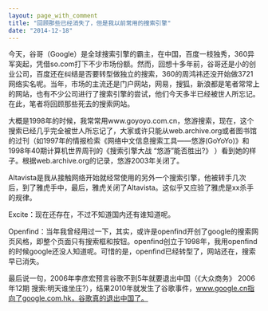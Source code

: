 ```yaml
---
layout: page_with_comment
title: "回顾那些已经消失了，但是我以前常用的搜索引擎"
date: "2014-12-18"
---
```


今天，谷哥（Google）是全球搜索引擎的霸主，在中国，百度一枝独秀，360异军突起，凭借so.com打下不少市场份额。然而，回想十多年前，谷哥还是小的创业公司，百度还在纠结是否要转型做独立的搜索，360的周鸿祎还没开始做3721网络实名呢。当年，市场的主流还是门户网站，网易，搜狐，新浪都是笔者常常上的网站，也有不少公司进行了搜索引擎的尝试，他们今天多半已经被世人所忘记。在此，笔者将回顾那些死去的搜索网站。

大概是1998年的时候，我常常用www.goyoyo.com.cn，悠游搜索，现在，这个搜索已经几乎完全被世人所忘记了，大家或许只能从web.archive.org或者图书馆的过刊（如1997年的情报检索《网络中文信息搜索工具——悠游(GoYoYo)》和1998年40期计算机世界周刊的《搜索引擎大战 “悠游”能否胜出?》 ）看到她的样子。根据web.archive.org的记录，悠游2003年关闭了。

Altavista是我从接触网络开始就经常使用的另外一个搜索引擎，他被转手几次后，到了雅虎手中，最后，雅虎关闭了Altavista。这似乎又应验了雅虎是xx杀手的规律。

Excite：现在还存在，不过不知道国内还有谁知道呢。

Openfind：当年我曾经用过一下，其实，或许是openfind开创了google的搜索网页风格，即整个页面只有搜索框和按钮。openfind创立于1998年，我用openfind的时候google还没人知道呢。可惜的是，openfind已经转型了，网站还在，搜索早已消失。

最后说一句，2006年李彦宏预言谷歌不到5年就要退出中国（《大众商务》 2006年12期 搜索:明天谁坐庄?），结果2010年就发生了谷歌事件，www.google.cn指向了google.com.hk，谷歌真的退出中国了。
